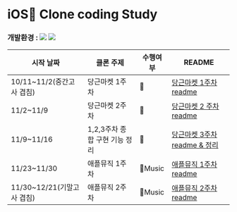 # iOS Clone coding Study

### 개발환경 : <img src ="https://img.shields.io/badge/Swift-5.0-FA7343?logo=swift&logoColor=white"> <img src="https://img.shields.io/badge/Xcode-12.2-1575F9?logo=Xcode&logoColor=white">

| 시작 날짜 | 클론 주제| 수행여부 | README |
|-------|----------|-------|-------|
| 10/11~11/2(중간고사 겹침) | 당근마켓 1주차 | 🥕 |[당근마켓 1주차 readme](./readme/README_week1.md)|
| 11/2~11/9 | 당근마켓 2주차 | 🥕 |[당근마켓 2 주차 readme](./readme/README_week2.md)|
| 11/9~11/16 | 1,2,3주차 종합 구현 기능 정리 | 🥕 |[당근마켓 3주차 readme & 정리](./readme/README_DIL.md)|
| 11/23~11/30 | 애플뮤직 1주차 | Music |[애플뮤직 1주차 readme](./readme/README_appleMusic_week1.md)|
| 11/30~12/21(기말고사 겹침) | 애플뮤직 2주차 | Music |[애플뮤직 2주차 readme](./readme/README_appleMusic_week2.md)|

